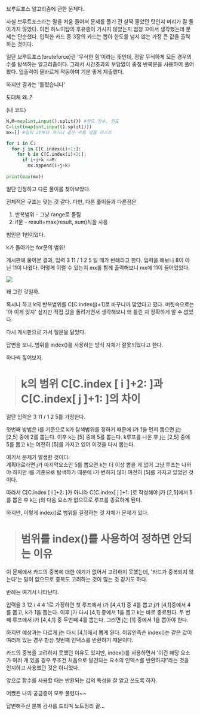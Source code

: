 브루트포스 알고리즘에 관한 문제다.

사실 브루트포스라는 말을 처음 들어서 문제를 풀기 전 살짝 쫄았던 탓인지 머리가 잘 돌아가지 않았다. 이전 하노이탑의 후유증이 가시지 않았는지 엄청 꼬아서 생각했는데 문제는 단순했다. 입력한 카드 중 3장의 카드는 뽑아 한도를 넘지 않는 가장 큰 값을 출력하는 것이다. 

일단 브루트포스(bruteforce)란 '무식한 힘'이라는 뜻인데, 정말 무식하게 모든 경우의 수를 탐색하는 알고리즘이다. 그래서 시간초과의 부담없이 중첩 반복문을 사용하여 풀어봤다. 입출력이 올바르게 작동하여 기분 좋게 제출했다.

하지만 결과는 '틀렸습니다'

도대체 왜..?

(내 코드)
```python
N,M=map(int,input().split()) #카드 장수, 한도
C=list(map(int,input().split()))
mx=[] #합이 21보다 작거나 같은 수를 넣을 리스트

for i in C:
  for j in C[C.index(i)+1:]:
    for k in C[C.index(i)+2:]:
      if i+j+k <=M:
        mx.append(i+j+k)
        
print(max(mx))
```

일단 인정하고 다른 풀이를 찾아보았다. 

전체적은 구조는 맞는 것 같다. 다만, 다른 풀이들과 다른점은
1. 반복범위 - 그냥 range로 돌림
2. if문 - result=max(result, sum)식을 사용

범인은 1번이었다.

k가 돌아가는 for문의 범위!

게시판에 물어본 결과, 입력 3 11 / 1 2 5 일 때가 반례라고 한다. 입력을 해보니 8이 아닌 11이 나왔다. 어떻게 이럴 수 있는지 mx를 함께 출력해보니 mx에 11이 들어있었다.

![](https://images.velog.io/images/alswjd_0813/post/0a078957-32a4-4349-b321-2dddf9a0bef4/image.png)

왜 그런 것일까.

혹시나 하고 k의 반복범위를 C[C.index(j)+1]로 바꾸니까 맞았다고 떴다. 머릿속으로는 '아 이게 맞지' 싶지만 직접 값을 돌려가면서 생각해보니 왜 틀린 지 정확하게 알 수 없었다.

다시 게시판으로 가서 질문을 달았다.

답변을 보니..범위를 index()를 사용하는 방식 자체가 잘못되었다고 한다.

하나씩 짚어보자.

> # k의 범위 C[C.index [ i ]+2: ]과 C[C.index[ j ]+1: ]의 차이

일단 입력은 3 11 / 1 2 5를 가정한다.

첫번째 방법은 i를 기준으로 k가 탐색범위를 정하기 때문에 i가 1을 먼저 뽑으면 j는 [2,5] 중에 2를 뽑는다. 이후 k는 [5] 중에 5를 뽑는다. k루프를 나온 후 j는 [2,5] 중에 5를 뽑고 k는 여전히 [5]를 가지고 있어 이것을 다시 뽑는다. 

여기서 문제가 발생한 것이다.  
계획대로라면 j가 마지막요소인 5를 뽑으면 k는 더 이상 뽑을 게 없어 그냥 루프는 나와야 하지만 i를 기준으로 탐색하기 때문에 i가 변하지 않아 여전히 [5]를 가지고 있었던 것이다. 

따라서 C[C.index [ i ]+2: ]가 아니라 C[C.index[ j ]+1: ]로 작성해야 j가 [2,5]에서 5를 뽑은 후 k는 j의 다음 요소가 없으므로 루프를 종료하게 된다.

하지만, 이렇게 index()로 범위를 결정하는 것 자체가 문제가 있다.


> # 범위를 index()를 사용하여 정하면 안되는 이유

이 문제에서 카드의 중복에 대한 얘기가 없어서 고려하지 못했는데, '카드가 중복되지 않는다'는 말이 없으므로 중복도 고려하는 것이 많는 것 같기도 하다.

반례는 여기서 나타난다.

입력을 3 12 / 4 4 1로 가정하면
첫 루프에서 i가 [4,4,1] 중 4를 뽑고 j가 [4,1]중에서 4를 뽑고, k가 1을 뽑는다. 이후 j가 다시 [4,1] 중에서 1을 뽑고 k는 바로 종료된다. 두 번째 루프에서 i가 [4,4,1] 중 두번째 4를 뽑는다. 그러면 j는 [1] 중에서 1을 뽑아야 한다.

하지만 예상과는 다르게 j는 다시 [4,1]에서 뽑게 된다. 
이유인즉슨 index()는 같은 값이 여러개 있는 경우 항상 첫번째 인덱스를 반환하기 때문이다.

카드의 중복을 고려하지 못했던 이유도 있지만, index()를 사용하면서 '이건 해당 요소가 여러 개 있을 경우 무조건 처음으로 발견되는 요소의 인덱스를 반환하지!'라는 것을 인지하고 사용했던 것은 아니었다.

앞으로 함수를 사용할 때는 반환되는 값의 특성을 잘 알고 쓰도록 하자.

어쨌든 나의 궁금증이 모두 풀렸다~~

답변해주신 분께 감사를 드리며 노트정리 끝...



